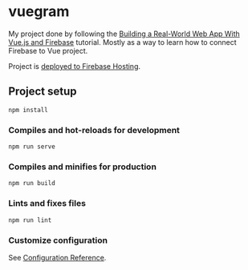 # vuegram

My project done by following the [Building a Real-World Web App With Vue.js and Firebase](https://savvyapps.com/blog/definitive-guide-building-web-app-vuejs-firebase) tutorial.
Mostly as a way to learn how to connect Firebase to Vue project.

Project is [deployed to Firebase Hosting](https://vuegram-kd.web.app/login).

## Project setup

```
npm install
```

### Compiles and hot-reloads for development

```
npm run serve
```

### Compiles and minifies for production

```
npm run build
```

### Lints and fixes files

```
npm run lint
```

### Customize configuration

See [Configuration Reference](https://cli.vuejs.org/config/).
